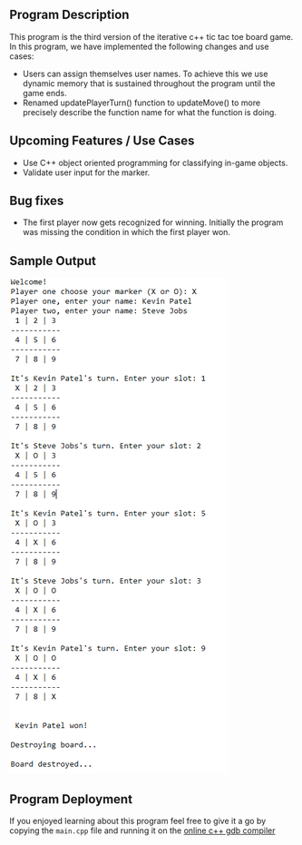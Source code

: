 ## Program Description 

This program is the third version of the iterative c++ tic tac toe board game. 
In this program, we have implemented the following changes and use cases: 

* Users can assign themselves user names. To achieve this we use dynamic memory that is 
sustained throughout the program until the game ends. 
* Renamed updatePlayerTurn() function to updateMove() to more precisely describe the function 
name for what the function is doing. 

## Upcoming Features / Use Cases 
* Use C++ object oriented programming for classifying in-game objects. 
* Validate user input for the marker. 

## Bug fixes
* The first player now gets recognized for winning. Initially the program was missing the 
condition in which the first player won. 

## Sample Output  
![Same output of the Program](output.png)

## Program Deployment 
If you enjoyed learning about this program feel free to give it a go 
by copying the `main.cpp` file and running it on the [online c++ gdb compiler](https://www.onlinegdb.com/online_c++_compiler)

   

